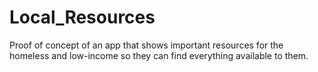 # Local_Resources
Proof of concept of an app that shows important resources for the homeless and low-income so they can find everything available to them.
